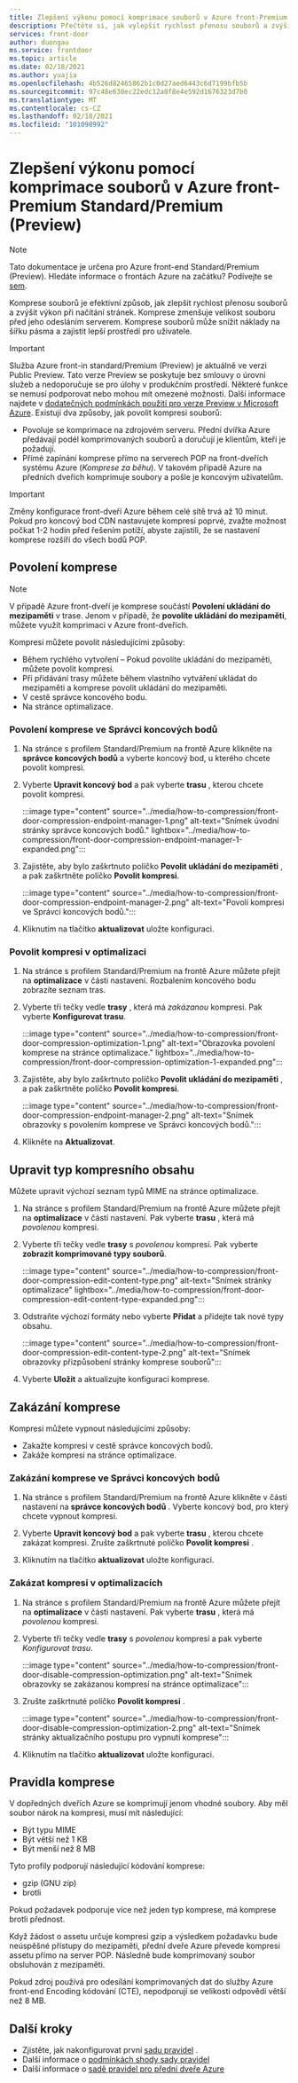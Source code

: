 ```yaml
---
title: Zlepšení výkonu pomocí komprimace souborů v Azure front-Premium Standard/Premium (Preview)
description: Přečtěte si, jak vylepšit rychlost přenosu souborů a zvýšit výkon při načítání stránek pomocí komprimace souborů v předních dveřích Azure.
services: front-door
author: duongau
ms.service: frontdoor
ms.topic: article
ms.date: 02/18/2021
ms.author: yuajia
ms.openlocfilehash: 4b526d82465862b1c0d27aed6443c6d7199bfb5b
ms.sourcegitcommit: 97c48e630ec22edc12a0f8e4e592d1676323d7b0
ms.translationtype: MT
ms.contentlocale: cs-CZ
ms.lasthandoff: 02/18/2021
ms.locfileid: "101098992"
---
```

# <a name="improve-performance-by-compressing-files-in-azure-front-door-standardpremium-preview"></a>Zlepšení výkonu pomocí komprimace souborů v Azure front-Premium Standard/Premium (Preview)

> [!Note]
> Tato dokumentace je určena pro Azure front-end Standard/Premium (Preview). Hledáte informace o frontách Azure na začátku? Podívejte se [sem](../front-door-overview.md).

Komprese souborů je efektivní způsob, jak zlepšit rychlost přenosu souborů a zvýšit výkon při načítání stránek. Komprese zmenšuje velikost souboru před jeho odesláním serverem. Komprese souborů může snížit náklady na šířku pásma a zajistit lepší prostředí pro uživatele.

> [!IMPORTANT]
> Služba Azure front-in standard/Premium (Preview) je aktuálně ve verzi Public Preview.
> Tato verze Preview se poskytuje bez smlouvy o úrovni služeb a nedoporučuje se pro úlohy v produkčním prostředí. Některé funkce se nemusí podporovat nebo mohou mít omezené možnosti.
> Další informace najdete v [dodatečných podmínkách použití pro verze Preview v Microsoft Azure](https://azure.microsoft.com/support/legal/preview-supplemental-terms/).
Existují dva způsoby, jak povolit kompresi souborů:

- Povoluje se komprimace na zdrojovém serveru. Přední dvířka Azure předávají podél komprimovaných souborů a doručují je klientům, kteří je požadují.
- Přímé zapínání komprese přímo na serverech POP na front-dveřích systému Azure (*Komprese za běhu*). V takovém případě Azure na předních dveřích komprimuje soubory a pošle je koncovým uživatelům.

> [!IMPORTANT]
> Změny konfigurace front-dveří Azure během celé sítě trvá až 10 minut. Pokud pro koncový bod CDN nastavujete kompresi poprvé, zvažte možnost počkat 1-2 hodin před řešením potíží, abyste zajistili, že se nastavení komprese rozšíří do všech bodů POP.

## <a name="enabling-compression"></a>Povolení komprese

> [!Note]
> V případě Azure front-dveří je komprese součástí **Povolení ukládání do mezipaměti** v trase. Jenom v případě, že **povolíte ukládání do mezipaměti**, můžete využít komprimaci v Azure front-dveřích.

Kompresi můžete povolit následujícími způsoby:
* Během rychlého vytvoření – Pokud povolíte ukládání do mezipaměti, můžete povolit kompresi.
* Při přidávání trasy můžete během vlastního vytváření ukládat do mezipaměti a komprese povolit ukládání do mezipaměti. 
* V cestě správce koncového bodu.
* Na stránce optimalizace.

### <a name="enable-compression-in-endpoint-manager"></a>Povolení komprese ve Správci koncových bodů

1. Na stránce s profilem Standard/Premium na frontě Azure klikněte na **správce koncových bodů** a vyberte koncový bod, u kterého chcete povolit kompresi.

1. Vyberte **Upravit koncový bod** a pak vyberte **trasu** , kterou chcete povolit kompresi. 

   :::image type="content" source="../media/how-to-compression/front-door-compression-endpoint-manager-1.png" alt-text="Snímek úvodní stránky správce koncových bodů." lightbox="../media/how-to-compression/front-door-compression-endpoint-manager-1-expanded.png":::   

1. Zajistěte, aby bylo zaškrtnuto políčko **Povolit ukládání do mezipaměti** , a pak zaškrtněte políčko **Povolit kompresi**.

   :::image type="content" source="../media/how-to-compression/front-door-compression-endpoint-manager-2.png" alt-text="Povolí kompresi ve Správci koncových bodů.":::   

1. Kliknutím na tlačítko **aktualizovat** uložte konfiguraci.

### <a name="enable-compression-in-optimization"></a>Povolit kompresi v optimalizaci

1. Na stránce s profilem Standard/Premium na frontě Azure můžete přejít na **optimalizace** v části nastavení. Rozbalením koncového bodu zobrazíte seznam tras. 

1. Vyberte tři tečky vedle **trasy** , která má *zakázanou* kompresi. Pak vyberte **Konfigurovat trasu**.

   :::image type="content" source="../media/how-to-compression/front-door-compression-optimization-1.png" alt-text="Obrazovka povolení komprese na stránce optimalizace." lightbox="../media/how-to-compression/front-door-compression-optimization-1-expanded.png"::: 

1. Zajistěte, aby bylo zaškrtnuto políčko **Povolit ukládání do mezipaměti** , a pak zaškrtněte políčko **Povolit kompresi**.

     :::image type="content" source="../media/how-to-compression/front-door-compression-endpoint-manager-2.png" alt-text="Snímek obrazovky s povolením komprese ve Správci koncových bodů."::: 

1. Klikněte na **Aktualizovat**.

## <a name="modify-compression-content-type"></a>Upravit typ kompresního obsahu

Můžete upravit výchozí seznam typů MIME na stránce optimalizace.

1. Na stránce s profilem Standard/Premium na frontě Azure můžete přejít na **optimalizace** v části nastavení. Pak vyberte **trasu** , která má *povolenou* kompresi.

1. Vyberte tři tečky vedle **trasy** s *povolenou* kompresí. Pak vyberte **zobrazit komprimované typy souborů**.

   :::image type="content" source="../media/how-to-compression/front-door-compression-edit-content-type.png" alt-text="Snímek stránky optimalizace" lightbox="../media/how-to-compression/front-door-compression-edit-content-type-expanded.png"::: 

1. Odstraňte výchozí formáty nebo vyberte **Přidat** a přidejte tak nové typy obsahu.

   :::image type="content" source="../media/how-to-compression/front-door-compression-edit-content-type-2.png" alt-text="Snímek obrazovky přizpůsobení stránky komprese souborů"::: 

1. Vyberte **Uložit** a aktualizujte konfiguraci komprese.

## <a name="disabling-compression"></a>Zakázání komprese

Kompresi můžete vypnout následujícími způsoby:
* Zakažte kompresi v cestě správce koncových bodů.
* Zakáže kompresi na stránce optimalizace.

### <a name="disable-compression-in-endpoint-manager"></a>Zakázání komprese ve Správci koncových bodů

1. Na stránce s profilem Standard/Premium na frontě Azure klikněte v části nastavení na **správce koncových bodů** . Vyberte koncový bod, pro který chcete vypnout kompresi.

1. Vyberte **Upravit koncový bod** a pak vyberte **trasu** , kterou chcete zakázat kompresi. Zrušte zaškrtnuté políčko **Povolit kompresi** .

1. Kliknutím na tlačítko **aktualizovat** uložte konfiguraci.

### <a name="disable-compression-in-optimizations"></a>Zakázat kompresi v optimalizacích

1. Na stránce s profilem Standard/Premium na frontě Azure můžete přejít na **optimalizace** v části nastavení. Pak vyberte **trasu** , která má *povolenou* kompresi.

1. Vyberte tři tečky vedle **trasy** s *povolenou* kompresí a pak vyberte *Konfigurovat trasu*.

    :::image type="content" source="../media/how-to-compression/front-door-disable-compression-optimization.png" alt-text="Snímek obrazovky se zakázanou kompresí na stránce optimalizace"::: 

1. Zrušte zaškrtnuté políčko **Povolit kompresi** .

    :::image type="content" source="../media/how-to-compression/front-door-disable-compression-optimization-2.png" alt-text="Snímek stránky aktualizačního postupu pro vypnutí komprese"::: 

1. Kliknutím na tlačítko **aktualizovat** uložte konfiguraci.

## <a name="compression-rules"></a>Pravidla komprese

V dopředných dveřích Azure se komprimují jenom vhodné soubory. Aby měl soubor nárok na kompresi, musí mít následující:
* Být typu MIME 
* Být větší než 1 KB
* Být menší než 8 MB

Tyto profily podporují následující kódování komprese:
* gzip (GNU zip)
* brotli 

Pokud požadavek podporuje více než jeden typ komprese, má komprese brotli přednost.

Když žádost o assetu určuje kompresi gzip a výsledkem požadavku bude neúspěšné přístupy do mezipaměti, přední dveře Azure převede kompresi assetu přímo na server POP. Následně bude komprimovaný soubor obsluhován z mezipaměti.

Pokud zdroj používá pro odesílání komprimovaných dat do služby Azure front-end Encoding kódování (CTE), nepodporují se velikosti odpovědí větší než 8 MB. 

## <a name="next-steps"></a>Další kroky

- Zjistěte, jak nakonfigurovat první [sadu pravidel](how-to-configure-rule-set.md) .
- Další informace o [podmínkách shody sady pravidel](concept-rule-set-match-conditions.md)
- Další informace o [sadě pravidel pro přední dveře Azure](concept-rule-set.md)
